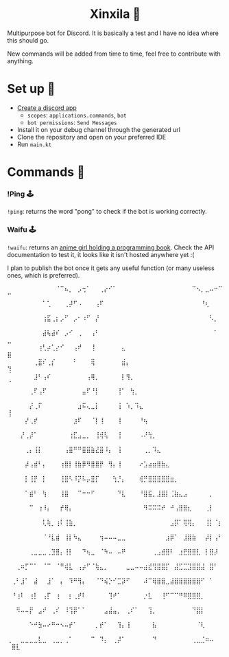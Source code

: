 <p style="text-align: center;">
  <h1 style="text-align: center;">Xinxila 🐹</h1>

Multipurpose bot for Discord. It is basically a test and I have no idea where this should go.

New commands will be added from time to time, feel free to contribute with anything.

# Set up 🔧
  - [Create a discord app](https://discord.com/developers/docs/getting-started)
    - ```scopes```: ```applications.commands```, ```bot```
    - ```bot permissions```: ```Send Messages```
  - Install it on your debug channel through the generated url
  - Clone the repository and open on your preferred IDE
  - Run ```main.kt```

# Commands 🤖
### !Ping 🕹️
```!ping```: returns the word "pong" to check if the bot is working correctly.

### Waifu 🕹️
```!waifu```: returns an [anime girl holding a programming book](https://github.com/feijoes/AnimeGirls-with-Books-API).
Check the API documentation to test it, it looks like it isn't hosted anywhere yet :(

I plan to publish the bot once it gets any useful function (or many useless ones, which is preferred).

⠀⠀⠀⠀⠀⠀⠀⠀⠀⠀⠀⠈⠉⠦⡀⠀⡠⢒⠁⠀⠀⢀⡔⠊⠁⠀⠀⠀⠀⠀⠀⠀⠀⠀⠀⠀⠀⠀⠀⠀⠀⠀⠉⠢⡀⣀⠤⠒⠉⠉
⠀⠀⠀⠀⠀⠀⠀⠀⠁⢁⠀⠀⠀⢀⡼⠋⠠⠀⠀⠀⢠⠏⠀⠀⠀⠀⠀⠀⠀⠀⠀⠀⠀⠀⠀⠀⠀⠀⠀⠀⠀⠀⠀⠀⠘⢆⠀⠀⠀⠀
⠀⠀⠀⠀⠀⠀⠀⠀⢰⣯⢀⡆⡠⠋⠀⡠⠂⠰⠋⠀⡜⠀⠀⠀⠀⠀⠀⠀⠀⠀⠀⠀⠀⠀⠀⠀⠀⠀⠀⠀⠀⠀⠀⠀⠀⠀⠣⡀⠀⠀
⠀⠀⠀⠀⠀⠀⠀⠀⣼⢧⣼⠎⠀⡠⠊⠀⢀⠀⠀⢠⠃⠀⠀⠀⠀⠀⠀⠀⠀⠀⠀⠀⠀⠀⠀⠀⠀⠀⠀⠀⠀⠀⠀⠀⠀⠀⠀⠁⠀⣀
⠀⠀⠀⠀⠀⠀⠀⢰⢃⡴⢁⡔⠊⠀⠀⢠⠞⠀⠀⢸⠀⠀⠀⠀⠀⠀⣄⠀⠀⠀⠀⠀⠀⠀⠀⠀⠀⠀⠀⠀⠀⠀⠀⠀⠀⠀⠀⠀⠀⣿
⠀⠀⠀⠀⠀⠀⢀⣿⠎⢀⡎⠀⠀⠀⠀⠃⠀⠀⠀⢿⠀⠀⠀⠀⠀⠀⣾⡄⠀⠀⠀⠀⠀⠀⠀⠀⠀⠀⠀⠀⠀⠀⠀⠀⠀⠀⠀⠀⠀⢹
⠀⠀⠀⠀⠀⠀⣸⠃⢠⠎⠀⠀⠀⠀⠀⠀⠀⠀⢠⢿⡀⠀⠀⠀⠀⠀⡇⢻⡀⠀⠀⠀⠀⠀⠀⠀⠀⠀⠀⠀⠀⠀⠀⠀⠀⠀⠀⠀⠀⠈
⠀⠀⠀⠀⠀⢀⠏⢠⠏⠀⠀⠀⠀⠀⠀⠀⠀⣤⠏⠘⡇⠀⠀⠀⠀⢸⠁⠀⢳⡀⠀⠀⠀⠀⠀⠀⠀⠀⠀⠀⠀⠀⠀⠀⠀⠀⠀⠀⠀⠀
⠀⠀⠀⠀⠀⡜⢀⠏⠀⠀⠀⠀⠀⠀⠀⠀⣰⠯⢄⣀⡇⠀⠀⠀⠀⢸⠀⠱⡀⠹⣄⠀⠀⠀⠀⠀⠀⠀⠀⠀⠀⠀⠀⠀⠀⠀⠀⠀⠀⢸
⠀⠀⠀⠀⡜⢀⡞⠀⠀⠀⠀⠀⠀⠀⠀⣰⠏⠀⠀⠈⡇⢸⠀⠀⠀⢸⠀⠀⠀⠀⠘⢦⠀⠀⠀⠀⠀⠀⠀⠀⠀⠀⠀⠀⠀⠀⠀⠀⠀⠀
⠀⠀⠀⡜⢀⡼⠁⠀⠀⠀⠀⠀⠀⠀⢰⣏⣠⣀⡀⠀⢸⢾⢧⠀⠀⢸⠀⠀⠀⠀⠠⠜⢳⡀⠀⠀⠀⠀⠀⠀⠀⠀⠀⠀⠀⠀⠀⠀⠀⠀
⠀⠀⠀⠀⢀⡄⢸⡇⠀⠀⠀⠀⠀⢠⣿⠛⠛⣿⣿⣷⣜⣿⠸⡄⠀⢸⠀⠀⠀⠀⠀⢀⡀⠹⣄⠀⠀⠀⠀⠀⠀⠀⠀⠀⠀⠀⠀⠀⠀⠀
⠀⠀⠀⠀⡼⢠⣾⠃⡄⠀⠀⠀⢰⣿⡇⢸⣷⡿⠻⣿⣿⡟⠀⢻⡄⢸⠀⠀⠀⠀⠔⣡⣴⣶⣿⣷⣄⠀⠀⠀⠀⠀⠀⠀⠀⠀⠀⠀⠀⠀
⠀⠀⠀⠀⡇⢸⡟⠀⡇⠀⠀⠀⢸⣿⠣⠸⡝⠧⡤⣿⡏⠀⠀⠀⢳⡘⡄⠀⠀⠀⢾⡛⣿⣿⣿⣿⣿⣶⡀⠀⠀⠀⠀⠀⠀⠀⠀⠀⠀⠀
⠀⠀⠀⠀⠁⣾⠃⠀⢳⠀⠀⠀⢸⣿⠀⠀⠉⠒⠒⠋⠀⠀⠀⠀⠀⠙⣇⠀⠀⠀⠘⣿⣯⡀⣸⣿⡇⢈⣷⣄⣠⠀⠀⠀⠀⠀⡀⠀⠀⠀
⠀⠀⠀⠀⠀⠉⠀⢰⠸⡄⠀⠀⡞⢿⡄⠀⠀⠀⠀⠀⠀⠀⠀⠀⠀⠀⠀⠀⠀⠀⠀⠻⠭⠭⠭⠞⠀⠚⢠⣿⣿⣆⠀⠀⠀⢀⡇⠀⠀⠀
⠀⠀⠀⠀⠀⠀⠀⠀⢇⢷⡀⢰⠇⢸⣷⡀⠀⠀⠀⠀⠀⠀⠀⠀⠀⠀⠀⠀⠀⠀⠀⠀⠀⠀⠀⠀⠀⣠⡿⠁⢿⢿⡄⠀⠀⢸⡇⠈⡆⠀
⠀⠀⠀⠀⠀⠀⠀⠀⠈⠘⣇⣾⠀⢸⡇⠳⣄⠀⠀⠀⠀⢲⠤⠤⠤⣀⣀⠀⠀⠀⠀⠀⠀⠀⠀⠀⣰⡿⠁⠀⣸⣿⣷⠀⠀⡼⡇⢠⠃⠀
⠀⠀⠀⠀⠀⢀⣀⣀⣀⢀⣹⣿⡄⢸⡇⠀⠀⠙⢦⣀⠀⠈⠳⠤⠀⠤⠟⠀⠀⠀⠀⠀⠀⢀⣠⣾⣿⠇⠀⣰⣟⣿⣿⣇⠀⡇⣿⡼⠀⠀
⠀⠀⢀⠶⡋⠉⠁⠀⠈⠉⠀⠈⠛⢾⣇⠀⢠⡴⠋⠈⢷⣄⡀⠀⠀⠀⠀⣀⣀⠤⠤⣴⣞⢻⣿⣿⡏⠀⣼⣋⣉⣹⣿⣿⣼⠀⣿⠃⠀⠀
⠀⢀⠃⣸⠁⠀⣼⠀⠀⣸⠁⠀⡄⠀⠹⠛⢻⡄⠀⠀⠈⠙⢮⡑⠊⣉⡽⠋⠀⠀⠀⠼⠉⢿⣿⣿⣀⣼⣿⣿⣿⣿⣿⣿⠋⠀⠁⠀⠀⠀
⠀⠘⢰⠇⠀⢰⡇⠀⢠⡏⠀⢰⠀⠀⡆⢀⡞⠇⠀⠀⠀⠀⠀⢹⠞⠁⠀⠀⠀⠀⠀⡐⣇⠀⠀⢸⠋⠉⠉⠛⠿⣿⣿⣿⡀⠀⠀⠀⠀⠀
⠀⠀⠻⠤⠤⡟⠀⣠⠞⠀⢀⠎⠀⠸⢹⡿⠁⠁⠀⠀⠀⠀⣠⣼⣤⡀⠀⢀⠎⠁⠀⠀⢹⡀⠀⠀⠀⠀⠀⠀⠀⠀⠙⣿⡇⠀⠀⠀⠀⠀
⠀⠀⠀⠀⠀⠑⠚⣳⠤⠔⠛⠒⠢⠤⡞⠁⠀⠀⠀⠀⡀⡞⠁⠀⠀⢹⡄⢸⠀⠀⠀⠀⠀⣧⠀⠀⠀⠀⠀⠀⠀⠀⠀⠈⢇⠀⠀⠀⠀⠀
⢀⠀⠀⣀⣀⣀⣀⣇⣀⠀⢀⣀⡀⢀⠁⠀⠀⠀⠀⠉⠀⠹⡄⠀⢀⡼⠁⠀⠀⠀⠀⠀⠀⠙⠀⠀⠀⠀⠀⠀⠀⠀⢀⣀⣈⠶⠤⠀⠀⠀⣿⣇⠀⠀⠀⠀⠀⠀⠀⠀